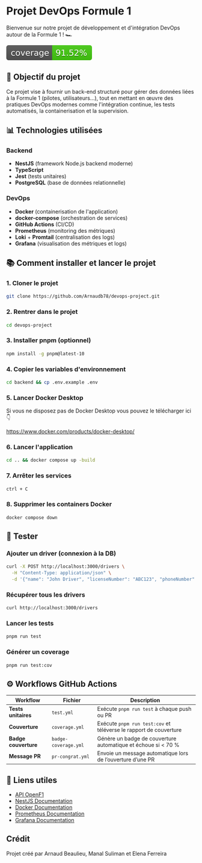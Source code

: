 # Projet DevOps Formule 1

Bienvenue sur notre projet de développement et d'intégration DevOps autour de la Formule 1 ! 🏎️

![Code Coverage](backend/badges/coverage.svg)

## 🎯 Objectif du projet

Ce projet vise à fournir un back-end structuré pour gérer des données liées à la Formule 1 (pilotes, utilisateurs…), tout en mettant en œuvre des pratiques DevOps modernes comme l'intégration continue, les tests automatisés, la containerisation et la supervision.

## 📊 Technologies utilisées

### Backend

- **NestJS** (framework Node.js backend moderne)
- **TypeScript**
- **Jest** (tests unitaires)
- **PostgreSQL** (base de données relationnelle)

### DevOps

- **Docker** (containerisation de l'application)
- **docker-compose** (orchestration de services)
- **GitHub Actions** (CI/CD)
- **Prometheus** (monitoring des métriques)
- **Loki** + **Promtail** (centralisation des logs)
- **Grafana** (visualisation des métriques et logs)

## 📚 Comment installer et lancer le projet

### 1. Cloner le projet

```bash
git clone https://github.com/Arnaudb78/devops-project.git
```

### 2. Rentrer dans le projet

```bash
cd devops-project
```

### 3. Installer pnpm (optionnel)

```bash
npm install -g pnpm@latest-10
```

### 4. Copier les variables d'environnement

```bash
cd backend && cp .env.example .env
```

### 5. Lancer Docker Desktop

Si vous ne disposez pas de Docker Desktop vous pouvez le télécharger ici 👇

https://www.docker.com/products/docker-desktop/

### 6. Lancer l'application

```bash
cd .. && docker compose up -build
```

### 7. Arrêter les services

```bash
ctrl + C
```

### 8. Supprimer les containers Docker

```bash
docker compose down
```

## 🧪 Tester

### Ajouter un driver (connexion à la DB)

```bash
curl -X POST http://localhost:3000/drivers \
  -H "Content-Type: application/json" \
  -d '{"name": "John Driver", "licenseNumber": "ABC123", "phoneNumber": "1234567890", "email": "john@example.com"}'
```

### Récupérer tous les drivers

```bash
curl http://localhost:3000/drivers
```

### Lancer les tests

```bash
pnpm run test
```

### Générer un coverage

```bash
pnpm run test:cov
```

## ⚙️ Workflows GitHub Actions

| Workflow             | Fichier              | Description                                                       |
| -------------------- | -------------------- | ----------------------------------------------------------------- |
| **Tests unitaires**  | `test.yml`           | Exécute `pnpm run test` à chaque push ou PR                       |
| **Couverture**       | `coverage.yml`       | Exécute `pnpm run test:cov` et téléverse le rapport de couverture |
| **Badge couverture** | `badge-coverage.yml` | Génère un badge de couverture automatique et échoue si < 70 %     |
| **Message PR**       | `pr-congrat.yml`     | Envoie un message automatique lors de l’ouverture d’une PR        |

## 🔗 Liens utiles

- [API OpenF1](https://openf1.org/)
- [NestJS Documentation](https://docs.nestjs.com/)
- [Docker Documentation](https://docs.docker.com/)
- [Prometheus Documentation](https://prometheus.io/docs/)
- [Grafana Documentation](https://grafana.com/docs/)

## Crédit

Projet créé par Arnaud Beaulieu, Manal Suliman et Elena Ferreira
